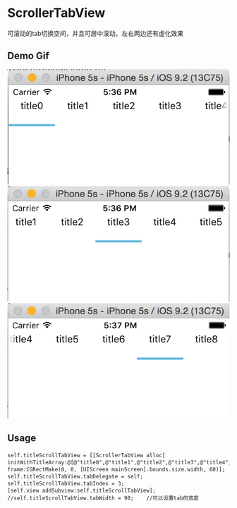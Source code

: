 # ScrollerTabView
可滚动的tab切换空间，并且可居中滚动，左右两边还有虚化效果

## Demo Gif
![image](https://github.com/liya328/ScrollerTabView/blob/master/ScrollerTabViewDemo/ScrollerTabViewShot1.png)
![image](https://github.com/liya328/ScrollerTabView/blob/master/ScrollerTabViewDemo/ScrollerTabViewShot2.png)
![image](https://github.com/liya328/ScrollerTabView/blob/master/ScrollerTabViewDemo/ScrollerTabViewShot3.png)

## Usage
```
self.titleScrollTabView = [[ScrollerTabView alloc] initWithTitleArray:@[@"title0",@"title1",@"title2",@"title3",@"title4",@"title5",@"title6",@"title7",@"title8"] frame:CGRectMake(0, 0, [UIScreen mainScreen].bounds.size.width, 60)];
self.titleScrollTabView.tabDelegate = self;
self.titleScrollTabView.tabIndex = 3;
[self.view addSubview:self.titleScrollTabView];
//self.titleScrollTabView.tabWidth = 90;    //可以设置tab的宽度
```
